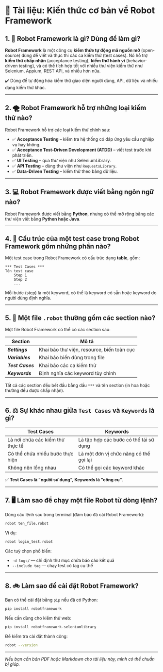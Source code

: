 # 📘 Tài liệu: Kiến thức cơ bản về Robot Framework

## 1. 🤖 Robot Framework là gì? Dùng để làm gì?

**Robot Framework** là một công cụ **kiểm thửe tự động mã nguồn mở** (open-source) dùng để viết và thực thi các ca kiểm thử (test cases).
Nó hỗ trợ **kiểm thử chấp nhận** (acceptance testing), **kiểm thử hành vi** (behavior-driven testing), và có thể tích hợp tốt với nhiều thư viện kiểm thử như Selenium, Appium, REST API, và nhiều hơn nữa.

✔️ Dùng để tự động hóa kiểm thử giao diện người dùng, API, dữ liệu và nhiều dạng kiểm thử khác.

---

## 2. 🌪️ Robot Framework hỗ trợ những loại kiểm thử nào?

Robot Framework hỗ trợ các loại kiểm thử chính sau:

* ✅ **Acceptance Testing** – kiểm tra hệ thống có đáp ứng yêu cầu nghiệp vụ hay không.
* ✅ **Acceptance Test-Driven Development (ATDD)** – viết test trước khi phát triển.
* ✅ **UI Testing** – qua thư viện như SeleniumLibrary.
* ✅ **API Testing** – dùng thư viện như `RequestsLibrary`.
* ✅ **Data-Driven Testing** – kiểm thử theo bảng dữ liệu.

---

## 3. 💻 Robot Framework được viết bằng ngôn ngữ nào?

Robot Framework được viết bằng **Python**, nhưng có thể mở rộng bằng các thư viện viết bằng **Python hoặc Java**.

---

## 4. 🧱 Cấu trúc của một test case trong Robot Framework gồm những phần nào?

Một test case trong Robot Framework có cấu trúc dạng **table**, gồm:

```
*** Test Cases ***
Tên test case
    Step 1
    Step 2
    ...
```

Mỗi bước (step) là một keyword, có thể là keyword có sẵn hoặc keyword do người dùng định nghĩa.

---

## 5. 📄 Một file `.robot` thường gồm các section nào?

Một file Robot Framework có thể có các section sau:

| Section          | Mô tả                                      |
| ---------------- | ------------------------------------------ |
| ***Settings***   | Khai báo thư viện, resource, biến toàn cục |
| ***Variables***  | Khai báo biến dùng trong file              |
| ***Test Cases*** | Khai báo các ca kiểm thử                   |
| ***Keywords***   | Định nghĩa các keyword tùy chỉnh           |

Tất cả các section đều bết đầu bằng dấu `***` và tên section (in hoa hoặc thường đều được chấp nhận).

---

## 6. ⚖️ Sự khác nhau giữa `Test Cases` và `Keywords` là gì?

| Test Cases                       | Keywords                               |
| -------------------------------- | -------------------------------------- |
| Là nơi chứa các kiểm thử thực tế | Là tập hợp các bước có thể tái sử dụng |
| Có thể chứa nhiều bước thực hiện | Là một đơn vị chức năng có thể gọi lại |
| Không nên lồng nhau              | Có thể gọi các keyword khác            |

✅ **Test Cases là "người sử dụng", Keywords là "công cụ"**.

---

## 7. 🖥️ Làm sao để chạy một file Robot từ dòng lệnh?

Dùng câu lệnh sau trong terminal (đảm bảo đã cài Robot Framework):

```bash
robot ten_file.robot
```

Ví dụ:

```bash
robot login_test.robot
```

Các tuỳ chọn phổ biến:

* `-d logs/` — chỉ định thư mục chứa báo cáo kết quả
* `--include tag` — chạy test có tag cụ thể

---

## 8. 🚲 Làm sao để cài đặt Robot Framework?

Bạn có thể cài đặt bằng `pip` nếu đã có Python:

```bash
pip install robotframework
```

Nếu cần dùng cho kiểm thử web:

```bash
pip install robotframework-seleniumlibrary
```

Để kiểm tra cài đặt thành công:

```bash
robot --version
```

---

*Nếu bạn cần bản PDF hoặc Markdown cho tài liệu này, mình có thể chuẩn bị giúp.*
